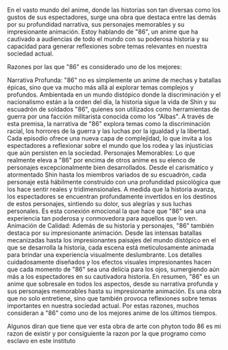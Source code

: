 En el vasto mundo del anime, donde las historias son tan diversas como los gustos de sus espectadores, surge una obra que destaca entre las demás por su profundidad narrativa, sus personajes memorables y su impresionante animación. Estoy hablando de "86", un anime que ha cautivado a audiencias de todo el mundo con su poderosa historia y su capacidad para generar reflexiones sobre temas relevantes en nuestra sociedad actual.

Razones por las que "86" es considerado uno de los mejores:

Narrativa Profunda:
"86" no es simplemente un anime de mechas y batallas épicas, sino que va mucho más allá al explorar temas complejos y profundos. Ambientada en un mundo distópico donde la discriminación y el nacionalismo están a la orden del día, la historia sigue la vida de Shin y su escuadrón de soldados "86", quienes son utilizados como herramientas de guerra por una facción militarista conocida como los "Albas". A través de esta premisa, la narrativa de "86" explora temas como la discriminación racial, los horrores de la guerra y las luchas por la igualdad y la libertad. Cada episodio ofrece una nueva capa de complejidad, lo que invita a los espectadores a reflexionar sobre el mundo que los rodea y las injusticias que aún persisten en la sociedad.
Personajes Memorables:
Lo que realmente eleva a "86" por encima de otros anime es su elenco de personajes excepcionalmente bien desarrollados. Desde el carismático y atormentado Shin hasta los miembros variados de su escuadrón, cada personaje está hábilmente construido con una profundidad psicológica que los hace sentir reales y tridimensionales. A medida que la historia avanza, los espectadores se encuentran profundamente invertidos en los destinos de estos personajes, sintiendo su dolor, sus alegrías y sus luchas personales. Es esta conexión emocional la que hace que "86" sea una experiencia tan poderosa y conmovedora para aquellos que lo ven.
Animación de Calidad:
Además de su historia y personajes, "86" también destaca por su impresionante animación. Desde las intensas batallas mecanizadas hasta los impresionantes paisajes del mundo distópico en el que se desarrolla la historia, cada escena está meticulosamente animada para brindar una experiencia visualmente deslumbrante. Los detalles cuidadosamente diseñados y los efectos visuales impresionantes hacen que cada momento de "86" sea una delicia para los ojos, sumergiendo aún más a los espectadores en su cautivadora historia.
En resumen, "86" es un anime que sobresale en todos los aspectos, desde su narrativa profunda y sus personajes memorables hasta su impresionante animación. Es una obra que no solo entretiene, sino que también provoca reflexiones sobre temas importantes en nuestra sociedad actual. Por estas razones, muchos consideran a "86" como uno de los mejores anime de los últimos tiempos. 

Algunos diran que tiene que ver esta obra de arte con phyton todo 86 es mi razon de existir y por consiguiente la razon por la que programo como esclavo en este instituto
